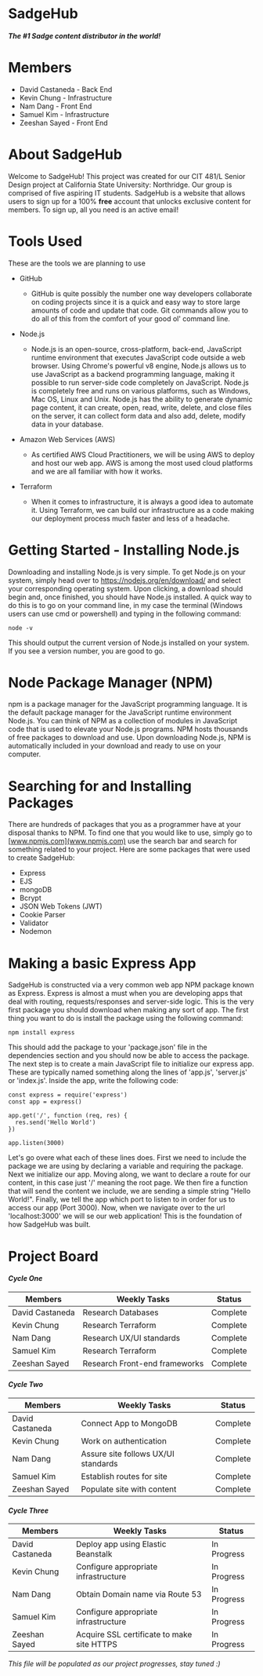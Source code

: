 SadgeHub 
=================

#### *The \#1 Sadge content distributor in the world!*  

# Members
* David Castaneda   - Back End
* Kevin Chung       - Infrastructure
* Nam Dang          - Front End
* Samuel Kim        - Infrastructure
* Zeeshan Sayed     - Front End

# About SadgeHub

Welcome to SadgeHub! This project was created for our CIT 481/L Senior Design project at California State University: Northridge. Our group is comprised of five aspiring IT students. SadgeHub is a website that allows users to sign up for a 100% **free** account that unlocks exclusive content for members. To sign up, all you need is an active email!

# Tools Used 

These are the tools we are planning to use

* GitHub
  * GitHub is quite possibly the number one way developers collaborate on coding projects since it is a quick and easy way to store large amounts of code and update that code. Git commands allow you to do all of this from the comfort of your good ol' command line.

* Node.js
  * Node.js is an open-source, cross-platform, back-end, JavaScript runtime environment that executes JavaScript code outside a web browser. Using Chrome's powerful v8 engine, Node.js allows us to use JavaScript as a backend programming language, making it possible to run server-side code completely on JavaScript. Node.js is completely free and runs on various platforms, such as Windows, Mac OS, Linux and Unix. Node.js has the ability to generate dynamic page content, it can create, open, read, write, delete, and close files on the server, it can collect form data and also add, delete, modify data in your database.

* Amazon Web Services (AWS)
  * As certified AWS Cloud Practitioners, we will be using AWS to deploy and host our web app. AWS is among the most used cloud platforms and we are all familiar with how it works.

* Terraform
  * When it comes to infrastructure, it is always a good idea to automate it. Using Terraform, we can build our infrastructure as a code making our deployment process much faster and less of a headache. 


# Getting Started - Installing Node.js

Downloading and installing Node.js is very simple. To get Node.js on your system, simply head over to https://nodejs.org/en/download/ and select your corresponding operating system. Upon clicking, a download should begin and, once finished, you should have Node.js installed. A quick way to do this is to go on your command line, in my case the terminal (Windows users can use cmd or powershell) and typing in the following command:

```node -v```

This should output the current version of Node.js installed on your system. If you see a version number, you are good to go.

# Node Package Manager (NPM)

npm is a package manager for the JavaScript programming language. It is the default package manager for the JavaScript runtime environment Node.js. You can think of NPM as a collection of modules in JavaScript code that is used to elevate your Node.js programs. NPM hosts thousands of free packages to download and use. Upon downloading Node.js, NPM is automatically included in your download and ready to use on your computer.

# Searching for and Installing Packages

There are hundreds of packages that you as a programmer have at your disposal thanks to NPM. To find one that you would like to use, simply go to [www.npmjs.com](www.npmjs.com) use the search bar and search for something related to your project. Here are some packages that were used to create SadgeHub:
* Express
* EJS
* mongoDB
* Bcrypt
* JSON Web Tokens (JWT)
* Cookie Parser
* Validator
* Nodemon

# Making a basic Express App

SadgeHub is constructed via a very common web app NPM package known as Express. Express is almost a must when you are developing apps that deal with routing, requests/responses and server-side logic. This is the very first package you should download when making any sort of app. The first thing you want to do is install the package using the following command:

```npm install express```

This should add the package to your 'package.json' file in the dependencies section and you should now be able to access the package. The next step is to create a main JavaScript file to initialize our express app. These are typically named something along the lines of 'app.js', 'server.js' or 'index.js'. Inside the app, write the following code:

```
const express = require('express')
const app = express()
 
app.get('/', function (req, res) {
  res.send('Hello World')
})
 
app.listen(3000)
```

Let's go overe what each of these lines does. First we need to include the package we are using by declaring a variable and requiring the package. Next we initialize our app. Moving along, we want to declare a route for our content, in this case just '/' meaning the root page. We then fire a function that will send the content we include, we are sending a simple string "Hello World!". Finally, we tell the app which port to listen to in order for us to access our app (Port 3000). Now, when we navigate over to the url 'localhost:3000' we will se our web application! This is the foundation of how SadgeHub was built.   

# Project Board

#### *Cycle One*

| Members              | Weekly Tasks                                     | Status
| -----------          | -----------                                      | -------
| David Castaneda      | Research Databases                               | Complete
| Kevin Chung          | Research Terraform                               | Complete
| Nam Dang             | Research UX/UI standards                         | Complete
| Samuel Kim           | Research Terraform                               | Complete
| Zeeshan Sayed        | Research Front-end frameworks                    | Complete

#### *Cycle Two*

| Members              | Weekly Tasks                                     | Status
| -----------          | -----------                                      | -------
| David Castaneda      | Connect App to MongoDB                           | Complete
| Kevin Chung          | Work on authentication                           | Complete
| Nam Dang             | Assure site follows UX/UI standards              | Complete
| Samuel Kim           | Establish routes for site                        | Complete
| Zeeshan Sayed        | Populate site with content                       | Complete

#### *Cycle Three*

| Members              | Weekly Tasks                                     | Status
| -----------          | -----------                                      | -------
| David Castaneda      | Deploy app using Elastic Beanstalk               | In Progress
| Kevin Chung          | Configure appropriate infrastructure             | In Progress
| Nam Dang             | Obtain Domain name via Route 53                  | In Progress
| Samuel Kim           | Configure appropriate infrastructure             | In Progress
| Zeeshan Sayed        | Acquire SSL certificate to make site HTTPS       | In Progress

*This file will be populated as our project progresses, stay tuned :)*
